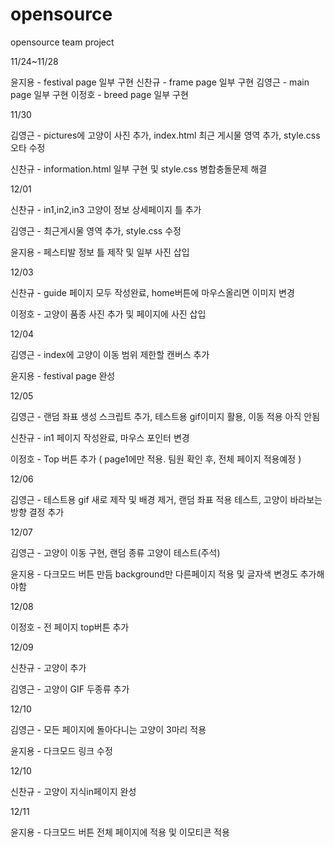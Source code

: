 # opensource

opensource team project

11/24~11/28

윤지용 - festival page 일부 구현 신찬규 - frame page 일부 구현 김영근 - main page 일부 구현 이정호 - breed page 일부 구현

11/30

김영근 - pictures에 고양이 사진 추가, index.html 최근 게시물 영역 추가, style.css 오타 수정

신찬규 - information.html 일부 구현 및 style.css 병합충돌문제 해결

12/01

신찬규 - in1,in2,in3 고양이 정보 상세페이지 틀 추가

김영근 - 최근게시물 영역 추가, style.css 수정

윤지용 - 페스티발 정보 틀 제작 및 일부 사진 삽입

12/03

신찬규 - guide 페이지 모두 작성완료, home버튼에 마우스올리면 이미지 변경

이정호 - 고양이 품종 사진 추가 및 페이지에 사진 삽입

12/04

김영근 - index에 고양이 이동 범위 제한할 캔버스 추가

윤지용 - festival page 완성

12/05

김영근 - 랜덤 좌표 생성 스크립트 추가, 테스트용 gif이미지 활용, 이동 적용 아직 안됨

신찬규 - in1 페이지 작성완료, 마우스 포인터 변경

이정호 - Top 버튼 추가 ( page1에만 적용. 팀원 확인 후, 전체 페이지 적용예정 )

12/06

김영근 - 테스트용 gif 새로 제작 및 배경 제거, 랜덤 좌표 적용 테스트, 고양이 바라보는 방향 결정 추가

12/07

김영근 - 고양이 이동 구현, 랜덤 종류 고양이 테스트(주석)

윤지용 - 다크모드 버튼 만듬 background만 다른페이지 적용 및 글자색 변경도 추가해야함

12/08

이정호 - 전 페이지 top버튼 추가

12/09

신찬규 - 고양이 추가

김영근 - 고양이 GIF 두종류 추가

12/10

김영근 - 모든 페이지에 돌아다니는 고양이 3마리 적용

윤지용 - 다크모드 링크 수정

12/10

신찬규 - 고양이 지식in페이지 완성

12/11

윤지용 - 다크모드 버튼 전체 페이지에 적용 및 이모티콘 적용
